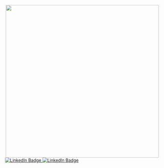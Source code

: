 <div id="header" align="center">
  <img src="https://media2.giphy.com/media/v1.Y2lkPTc5MGI3NjExN2MxMmNjNGUyMTZjOTU0Y2ZkMjA3NzQ0ZmIwYWFhOTYzYzMwNmE4MiZjdD1n/LGCSJ9ZMbMJRHCYbuB/giphy.gif" width="500"/>
</div>

<div id="badges">
  <a href="https://www.linkedin.com/in/vkoriukina">
    <img src="https://img.shields.io/badge/LinkedIn-blue?style=for-the-badge&logo=linkedin&logoColor=white" alt="LinkedIn Badge"/>
  </a>
  <a href="https://www.leetcode.com/vkoriukina">
    <img src=" https://img.shields.io/badge/dynamic/json?style=for-the-badge&labelColor=black&color=%23ffa116&label=Solved&query=solvedOverTotal&url=https%3A%2F%2Fleetcode-badge.vercel.app%2Fapi%2Fusers%2Fvkoriukina&logo=leetcode&logoColor=yellow" alt="LinkedIn Badge"/>
  </a>
</div>
